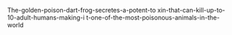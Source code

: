 The-golden-poison-dart-frog-secretes-a-potent-to xin-that-can-kill-up-to-10-adult-humans-making-i t-one-of-the-most-poisonous-animals-in-the-world
